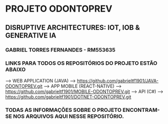 # PROJETO ODONTOPREV
## DISRUPTIVE ARCHITECTURES: IOT, IOB & GENERATIVE IA

### GABRIEL TORRES FERNANDES - RM553635

### LINKS PARA TODOS OS REPOSITÓRIOS DO PROJETO ESTÃO ABAIXO
--> WEB APPLICATION (JAVA) --> https://github.com/gabrieltf1901/JAVA-ODONTOPREV.git
--> APP MOBILE (REACT-NATIVE) --> https://github.com/gabrieltf1901/MOBILE-ODONTOPREV.git
--> API (C#) --> https://github.com/gabrieltf1901/DOTNET-ODONTOPREV.git

### TODAS AS INFORMAÇÕES SOBRE O PROJETO ENCONTRAM-SE NOS ARQUIVOS AQUI NESSE REPOSITÓRIO.

